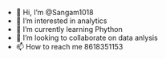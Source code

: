 - 👋 Hi, I’m @Sangam1018
- 👀 I’m interested in analytics
- 🌱 I’m currently learning Phython
- 💞️ I’m looking to collaborate on data anlysis
- 📫 How to reach me 8618351153

<!---
Sangam1018/Sangam1018 is a ✨ special ✨ repository because its `README.md` (this file) appears on your GitHub profile.
You can click the Preview link to take a look at your changes.
--->
